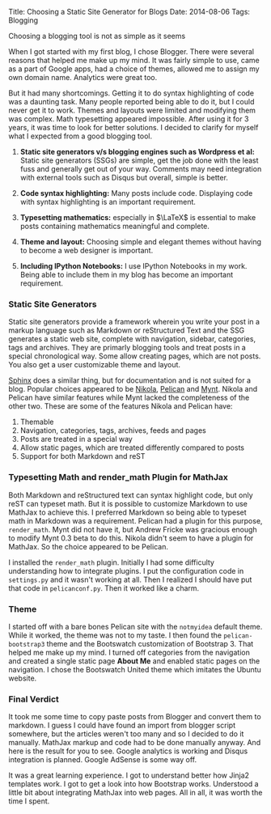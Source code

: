 Title: Choosing a Static Site Generator for Blogs
Date: 2014-08-06
Tags: Blogging

Choosing a blogging tool is not as simple as it seems<!-- PELICAN_END_SUMMARY -->

When I got started with my first blog, I chose Blogger. There were several reasons that helped me make up my mind. It was fairly simple to use, came as a part of Google apps, had a choice of themes, allowed me to assign my own domain name. Analytics were great too.

But it had many shortcomings. Getting it to do syntax highlighting of code was a daunting task. Many people reported being able to do it, but I could never get it to work. Themes and layouts were limited and modifying them was complex. Math typesetting appeared impossible. After using it for 3 years, it was time to look for better solutions. I decided to clarify for myself what I expected from a good blogging tool.

1. **Static site generators v/s blogging engines such as Wordpress et al:** Static site generators (SSGs) are simple, get the job done with the least fuss and generally get out of your way. Comments may need integration with external tools such as Disqus but overall, simple is better.

2. **Code syntax highlighting:** Many posts include code. Displaying code with syntax highlighting is an important requirement.

3. **Typesetting mathematics:** especially in $\LaTeX$ is essential to make posts containing mathematics meaningful and complete.

4. **Theme and layout:** Choosing simple and elegant themes without having to become a web designer is important.

5. **Including IPython Notebooks:** I use IPython Notebooks in my work. Being able to include them in my blog has become an important requirement.

### Static Site Generators
Static site generators provide a framework wherein you write your post in a markup language such as Markdown or reStructured Text and the SSG generates a static web site, complete with navigation, sidebar, categories, tags and archives. They are primarly blogging tools and treat posts in a special chronological way. Some allow creating pages, which are not posts. You also get a user  customizable theme and layout.

[Sphinx](http://sphinx-doc.org/#) does a similar thing, but for documentation and is not suited for a blog. Popular choices appeared to be [Nikola](http://getnikola.com/), [Pelican](http://blog.getpelican.com/) and [Mynt](http://mynt.uhnomoli.com/). Nikola and Pelican have similar features while Mynt lacked the completeness of the other two. These are some of the features Nikola and Pelican have:

1. Themable
2. Navigation, categories, tags, archives, feeds and pages
3. Posts are treated in a special way
4. Allow static pages, which are treated differently compared to posts
5. Support for both Markdown and reST

### Typesetting Math and render_math Plugin for MathJax
Both Markdown and reStructured text can syntax highlight code, but only reST can typeset math. But it is possible to customize Markdown to use MathJax to achieve this. I preferred Markdown so being able to typeset math in Markdown was a requirement. Pelican had a plugin for this purpose, `render_math`. Mynt did not have it, but Andrew Fricke was gracious enough to modify Mynt 0.3 beta to do this. Nikola didn't seem to have a plugin for MathJax. So the choice appeared to be Pelican.

I installed the `render_math` plugin. Initially I had some difficulty understanding how to integrate plugins. I put the configuration code in `settings.py` and it wasn't working at all. Then I realized I should have put that code in `pelicanconf.py`. Then it worked like a charm.

### Theme
I started off with a bare bones Pelican site with the `notmyidea` default theme. While it worked, the theme was not to my taste. I then found the `pelican-bootstrap3` theme and the Bootswatch customization of Bootstrap 3. That helped me make up my mind. I turned off categories from the navigation and created a single static page **About Me** and enabled static pages on the navigation. I chose the Bootswatch United theme which imitates the Ubuntu website.

### Final Verdict
It took me some time to copy paste posts from Blogger and convert them to markdown. I guess I could have found an import from blogger script somewhere, but the articles weren't too many and so I decided to do it manually. MathJax markup and code had to be done manually anyway. And here is the result for you to see. Google analytics is working and Disqus integration is planned. Google AdSense is some way off.

It was a great learning experience. I got to understand better how Jinja2 templates work. I got to get a look into how Bootstrap works. Understood a little bit about integrating MathJax into web pages. All in all, it was worth the time I spent.
